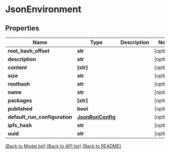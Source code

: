 # JsonEnvironment


## Properties
Name | Type | Description | Notes
------------ | ------------- | ------------- | -------------
**root_hash_offset** | **str** |  | [optional] 
**description** | **str** |  | [optional] 
**content** | **[str]** |  | [optional] 
**size** | **str** |  | [optional] 
**roothash** | **str** |  | [optional] 
**name** | **str** |  | [optional] 
**packages** | **[str]** |  | [optional] 
**published** | **bool** |  | [optional] 
**default_run_configuration** | [**JsonRunConfig**](JsonRunConfig.md) |  | [optional] 
**ipfs_hash** | **str** |  | [optional] 
**uuid** | **str** |  | [optional] 

[[Back to Model list]](../README.md#documentation-for-models) [[Back to API list]](../README.md#documentation-for-api-endpoints) [[Back to README]](../README.md)


